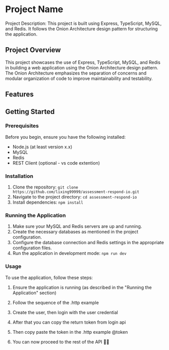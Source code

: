 # Project Name

Project Description: This project is built using Express, TypeScript, MySQL, and Redis. It follows the Onion Architecture design pattern for structuring the application.

## Project Overview

This project showcases the use of Express, TypeScript, MySQL, and Redis in building a web application using the Onion Architecture design pattern. The Onion Architecture emphasizes the separation of concerns and modular organization of code to improve maintainability and testability.

## Features



## Getting Started

### Prerequisites

Before you begin, ensure you have the following installed:

- Node.js (at least version x.x)
- MySQL
- Redis
- REST Client (optional - vs code extention)

### Installation

1. Clone the repository: `git clone https://github.com/lixing99999/assessment-respond-io.git`
2. Navigate to the project directory: `cd assessment-respond-io`
3. Install dependencies: `npm install`

### Running the Application

1. Make sure your MySQL and Redis servers are up and running.
2. Create the necessary databases as mentioned in the project configuration.
3. Configure the database connection and Redis settings in the appropriate configuration files.
4. Run the application in development mode: `npm run dev`

### Usage

To use the application, follow these steps:

1. Ensure the application is running (as described in the "Running the Application" section)

2. Follow the sequence of the .http example

3. Create the user, then login with the user credential

4. After that you can copy the return token from login api

5. Then copy paste the token in the .http example @token

6. You can now proceed to the rest of the API 🎉🎉
